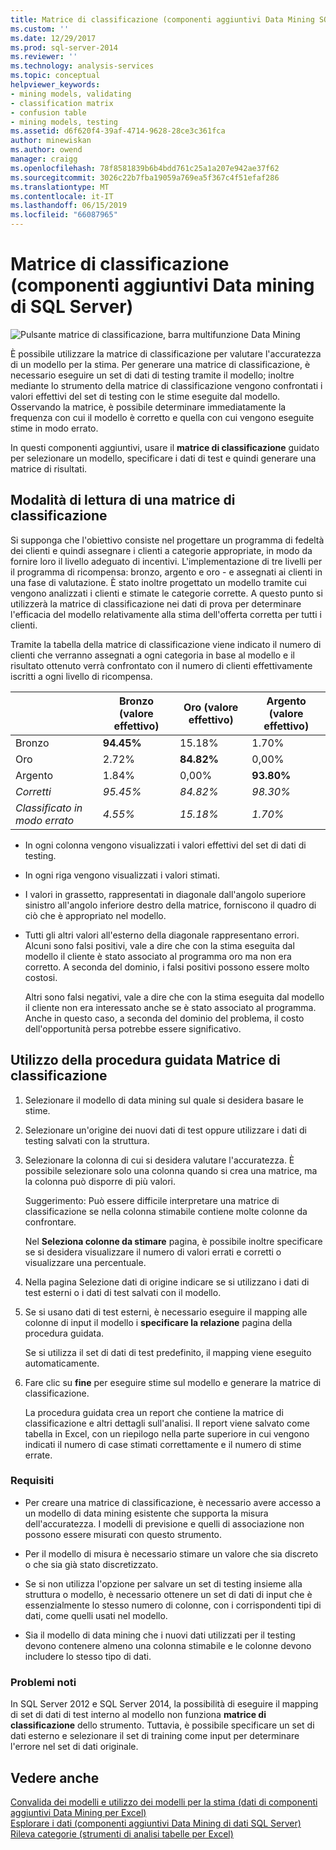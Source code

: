 ```yaml
---
title: Matrice di classificazione (componenti aggiuntivi Data Mining SQL Server dati) | Microsoft Docs
ms.custom: ''
ms.date: 12/29/2017
ms.prod: sql-server-2014
ms.reviewer: ''
ms.technology: analysis-services
ms.topic: conceptual
helpviewer_keywords:
- mining models, validating
- classification matrix
- confusion table
- mining models, testing
ms.assetid: d6f620f4-39af-4714-9628-28ce3c361fca
author: minewiskan
ms.author: owend
manager: craigg
ms.openlocfilehash: 78f8581839b6b4bdd761c25a1a207e942ae37f62
ms.sourcegitcommit: 3026c22b7fba19059a769ea5f367c4f51efaf286
ms.translationtype: MT
ms.contentlocale: it-IT
ms.lasthandoff: 06/15/2019
ms.locfileid: "66087965"
---
```

# <a name="classification-matrix-sql-server-data-mining-add-ins"></a>Matrice di classificazione (componenti aggiuntivi Data mining di SQL Server)
  ![Pulsante matrice di classificazione, barra multifunzione Data Mining](media/dmc-cmatrix.gif "pulsante matrice di classificazione, barra multifunzione Data Mining")  
  
 È possibile utilizzare la matrice di classificazione per valutare l'accuratezza di un modello per la stima. Per generare una matrice di classificazione, è necessario eseguire un set di dati di testing tramite il modello; inoltre mediante lo strumento della matrice di classificazione vengono confrontati i valori effettivi del set di testing con le stime eseguite dal modello. Osservando la matrice, è possibile determinare immediatamente la frequenza con cui il modello è corretto e quella con cui vengono eseguite stime in modo errato.  
  
 In questi componenti aggiuntivi, usare il **matrice di classificazione** guidato per selezionare un modello, specificare i dati di test e quindi generare una matrice di risultati.  
  
## <a name="how-to-read-a-classification-matrix"></a>Modalità di lettura di una matrice di classificazione  
 Si supponga che l'obiettivo consiste nel progettare un programma di fedeltà dei clienti e quindi assegnare i clienti a categorie appropriate, in modo da fornire loro il livello adeguato di incentivi. L'implementazione di tre livelli per il programma di ricompensa: bronzo, argento e oro - e assegnati ai clienti in una fase di valutazione. È stato inoltre progettato un modello tramite cui vengono analizzati i clienti e stimate le categorie corrette. A questo punto si utilizzerà la matrice di classificazione nei dati di prova per determinare l'efficacia del modello relativamente alla stima dell'offerta corretta per tutti i clienti.  
  
 Tramite la tabella della matrice di classificazione viene indicato il numero di clienti che verranno assegnati a ogni categoria in base al modello e il risultato ottenuto verrà confrontato con il numero di clienti effettivamente iscritti a ogni livello di ricompensa.  
  
||Bronzo (valore effettivo)|Oro (valore effettivo)|Argento (valore effettivo)|  
|-|-----------------------|---------------------|-----------------------|  
|Bronzo|**94.45%**|15.18%|1.70%|  
|Oro|2.72%|**84.82%**|0,00%|  
|Argento|1.84%|0,00%|**93.80%**|  
|*Corretti*|*95.45%*|*84.82%*|*98.30%*|  
|*Classificato in modo errato*|*4.55%*|*15.18%*|*1.70%*|  
  
-   In ogni colonna vengono visualizzati i valori effettivi del set di dati di testing.  
  
-   In ogni riga vengono visualizzati i valori stimati.  
  
-   I valori in grassetto, rappresentati in diagonale dall'angolo superiore sinistro all'angolo inferiore destro della matrice, forniscono il quadro di ciò che è appropriato nel modello.  
  
-   Tutti gli altri valori all'esterno della diagonale rappresentano errori. Alcuni sono falsi positivi, vale a dire che con la stima eseguita dal modello il cliente è stato associato al programma oro ma non era corretto.  A seconda del dominio, i falsi positivi possono essere molto costosi.  
  
     Altri sono falsi negativi, vale a dire che con la stima eseguita dal modello il cliente non era interessato anche se è stato associato al programma. Anche in questo caso, a seconda del dominio del problema, il costo dell'opportunità persa potrebbe essere significativo.  
  
## <a name="using-the-classification-matrix-wizard"></a>Utilizzo della procedura guidata Matrice di classificazione  
  
1.  Selezionare il modello di data mining sul quale si desidera basare le stime.  
  
2.  Selezionare un'origine dei nuovi dati di test oppure utilizzare i dati di testing salvati con la struttura.  
  
3.  Selezionare la colonna di cui si desidera valutare l'accuratezza. È possibile selezionare solo una colonna quando si crea una matrice, ma la colonna può disporre di più valori.  
  
     Suggerimento: Può essere difficile interpretare una matrice di classificazione se nella colonna stimabile contiene molte colonne da confrontare.  
  
     Nel **Seleziona colonne da stimare** pagina, è possibile inoltre specificare se si desidera visualizzare il numero di valori errati e corretti o visualizzare una percentuale.  
  
4.  Nella pagina Selezione dati di origine indicare se si utilizzano i dati di test esterni o i dati di test salvati con il modello.  
  
5.  Se si usano dati di test esterni, è necessario eseguire il mapping alle colonne di input il modello i **specificare la relazione** pagina della procedura guidata.  
  
     Se si utilizza il set di dati di test predefinito, il mapping viene eseguito automaticamente.  
  
6.  Fare clic su **fine** per eseguire stime sul modello e generare la matrice di classificazione.  
  
     La procedura guidata crea un report che contiene la matrice di classificazione e altri dettagli sull'analisi. Il report viene salvato come tabella in Excel, con un riepilogo nella parte superiore in cui vengono indicati il numero di case stimati correttamente e il numero di stime errate.  
  
### <a name="requirements"></a>Requisiti  
  
-   Per creare una matrice di classificazione, è necessario avere accesso a un modello di data mining esistente che supporta la misura dell'accuratezza. I modelli di previsione e quelli di associazione non possono essere misurati con questo strumento.  
  
-   Per il modello di misura è necessario stimare un valore che sia discreto o che sia già stato discretizzato.  
  
-   Se si non utilizza l'opzione per salvare un set di testing insieme alla struttura o modello, è necessario ottenere un set di dati di input che è essenzialmente lo stesso numero di colonne, con i corrispondenti tipi di dati, come quelli usati nel modello.  
  
-   Sia il modello di data mining che i nuovi dati utilizzati per il testing devono contenere almeno una colonna stimabile e le colonne devono includere lo stesso tipo di dati.  
  
### <a name="known-issues"></a>Problemi noti  
 In SQL Server 2012 e SQL Server 2014, la possibilità di eseguire il mapping di set di dati di test interno al modello non funziona **matrice di classificazione** dello strumento. Tuttavia, è possibile specificare un set di dati esterno e selezionare il set di training come input per determinare l'errore nel set di dati originale.  
  
## <a name="see-also"></a>Vedere anche  
 [Convalida dei modelli e utilizzo dei modelli per la stima &#40;dati di componenti aggiuntivi Data Mining per Excel&#41;](validating-models-and-using-models-for-prediction-data-mining-add-ins-for-excel.md)   
 [Esplorare i dati &#40;componenti aggiuntivi Data Mining di dati SQL Server&#41;](explore-data-sql-server-data-mining-add-ins.md)   
 [Rileva categorie &#40;strumenti di analisi tabelle per Excel&#41;](detect-categories-table-analysis-tools-for-excel.md)  
  
  
